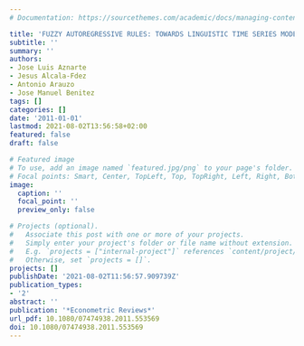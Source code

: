 ```yaml
---
# Documentation: https://sourcethemes.com/academic/docs/managing-content/

title: 'FUZZY AUTOREGRESSIVE RULES: TOWARDS LINGUISTIC TIME SERIES MODELING'
subtitle: ''
summary: ''
authors:
- Jose Luis Aznarte
- Jesus Alcala-Fdez
- Antonio Arauzo
- Jose Manuel Benitez
tags: []
categories: []
date: '2011-01-01'
lastmod: 2021-08-02T13:56:58+02:00
featured: false
draft: false

# Featured image
# To use, add an image named `featured.jpg/png` to your page's folder.
# Focal points: Smart, Center, TopLeft, Top, TopRight, Left, Right, BottomLeft, Bottom, BottomRight.
image:
  caption: ''
  focal_point: ''
  preview_only: false

# Projects (optional).
#   Associate this post with one or more of your projects.
#   Simply enter your project's folder or file name without extension.
#   E.g. `projects = ["internal-project"]` references `content/project/deep-learning/index.md`.
#   Otherwise, set `projects = []`.
projects: []
publishDate: '2021-08-02T11:56:57.909739Z'
publication_types:
- '2'
abstract: ''
publication: '*Econometric Reviews*'
url_pdf: 10.1080/07474938.2011.553569
doi: 10.1080/07474938.2011.553569
---
```

